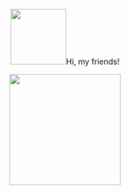 
<div id="header" align="center">
 
  <p> <img src="https://media.giphy.com/media/cj8phHyzXoeRGmfTMD/giphy.gif" width="100px"/>Hi, my friends! <p> 
  <img src="https://media.giphy.com/media/kZociPWkA9V59qGlXX/giphy.gif" width="200"/>
    
</div>



